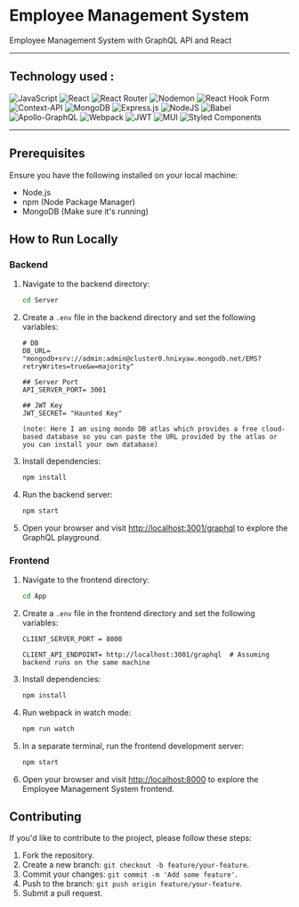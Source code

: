 # Employee Management System

Employee Management System with GraphQL API and React

---
## Technology used :

![JavaScript](https://img.shields.io/badge/javascript-%23323330.svg?style=for-the-badge&logo=javascript&logoColor=%23F7DF1E)
![React](https://img.shields.io/badge/react-%2320232a.svg?style=for-the-badge&logo=react&logoColor=%2361DAFB)
![React Router](https://img.shields.io/badge/React_Router-CA4245?style=for-the-badge&logo=react-router&logoColor=white)
![Nodemon](https://img.shields.io/badge/NODEMON-%23323330.svg?style=for-the-badge&logo=nodemon&logoColor=%BBDEAD)
![React Hook Form](https://img.shields.io/badge/React%20Hook%20Form-%23EC5990.svg?style=for-the-badge&logo=reacthookform&logoColor=white)
![Context-API](https://img.shields.io/badge/Context--Api-000000?style=for-the-badge&logo=react)
![MongoDB](https://img.shields.io/badge/MongoDB-%234ea94b.svg?style=for-the-badge&logo=mongodb&logoColor=white)
![Express.js](https://img.shields.io/badge/express.js-%23404d59.svg?style=for-the-badge&logo=express&logoColor=%2361DAFB)
![NodeJS](https://img.shields.io/badge/node.js-6DA55F?style=for-the-badge&logo=node.js&logoColor=white)
![Babel](https://img.shields.io/badge/Babel-F9DC3e?style=for-the-badge&logo=babel&logoColor=black)
![Apollo-GraphQL](https://img.shields.io/badge/-ApolloGraphQL-311C87?style=for-the-badge&logo=apollo-graphql)
![Webpack](https://img.shields.io/badge/webpack-%238DD6F9.svg?style=for-the-badge&logo=webpack&logoColor=black)
![JWT](https://img.shields.io/badge/JWT-black?style=for-the-badge&logo=JSON%20web%20tokens)
![MUI](https://img.shields.io/badge/MUI-%230081CB.svg?style=for-the-badge&logo=mui&logoColor=white)
![Styled Components](https://img.shields.io/badge/styled--components-DB7093?style=for-the-badge&logo=styled-components&logoColor=white)

---

## Prerequisites

Ensure you have the following installed on your local machine:

- Node.js
- npm (Node Package Manager)
- MongoDB (Make sure it's running)

## How to Run Locally

### Backend

1.  Navigate to the backend directory:

    ```bash
    cd Server
    ```

2.  Create a `.env` file in the backend directory and set the following variables:

        # DB
        DB_URL= "mongodb+srv://admin:admin@cluster0.hnixyaw.mongodb.net/EMS?retryWrites=true&w=majority"

        ## Server Port
        API_SERVER_PORT= 3001

        ## JWT Key
        JWT_SECRET= "Haunted Key"
    ```
    (note: Here I am using mondo DB atlas which provides a free cloud-based database so you can paste the URL provided by the atlas or you can install your own database)

3.  Install dependencies:

    ```bash
    npm install
    ```

4.  Run the backend server:

    ```bash
    npm start
    ```

5.  Open your browser and visit [http://localhost:3001/graphql](http://localhost:3001/graphql) to explore the GraphQL playground.

### Frontend

1. Navigate to the frontend directory:

   ```bash
   cd App
   ```

2. Create a `.env` file in the frontend directory and set the following variables:

   ```env
   CLIENT_SERVER_PORT = 8000

   CLIENT_API_ENDPOINT= http://localhost:3001/graphql  # Assuming backend runs on the same machine
   ```

3. Install dependencies:

   ```bash
   npm install
   ```

4. Run webpack in watch mode:

   ```bash
   npm run watch
   ```

5. In a separate terminal, run the frontend development server:

   ```bash
   npm start
   ```

6. Open your browser and visit [http://localhost:8000](http://localhost:8000) to explore the Employee Management System frontend.

## Contributing

If you'd like to contribute to the project, please follow these steps:

1. Fork the repository.
2. Create a new branch: `git checkout -b feature/your-feature`.
3. Commit your changes: `git commit -m 'Add some feature'`.
4. Push to the branch: `git push origin feature/your-feature`.
5. Submit a pull request.
